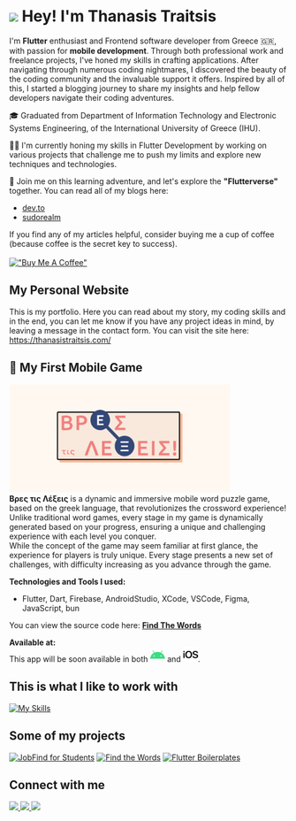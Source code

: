 # <a href="https://www.gautamkrishnar.com/"><img src="https://media.giphy.com/media/hvRJCLFzcasrR4ia7z/giphy.gif" width="5%"></a> Hey! I'm Thanasis Traitsis 
I'm **Flutter** enthusiast and Frontend software developer from Greece 🇬🇷, with passion for **mobile development**. Through both professional work and freelance projects, I've honed my skills in crafting applications. After navigating through numerous coding nightmares, I discovered the beauty of the coding community and the invaluable support it offers. Inspired by all of this, I started a blogging journey to share my insights and help fellow developers navigate their coding adventures.

🎓 Graduated from Department of Information Technology and Electronic Systems Engineering, of the International University of Greece (IHU).

👨‍💻 I'm currently honing my skills in Flutter Development by working on various projects that challenge me to push my limits and explore new techniques and technologies.

📝 Join me on this learning adventure, and let's explore the **"Flutterverse"** together. You can read all of my blogs here:
- [dev.to](https://dev.to/thanasistraitsis)
- [sudorealm](https://sudorealm.com/blog/profile/athanasios-traitsis)

If you find any of my articles helpful, consider buying me a cup of coffee (because coffee is the secret key to success).<br><br>
[!["Buy Me A Coffee"](https://www.buymeacoffee.com/assets/img/custom_images/orange_img.png)](https://www.buymeacoffee.com/thanasis_traitsis)

## My Personal Website
This is my portfolio. Here you can read about my story, my coding skills and in the end, you can let me know if you have any project ideas in mind, by leaving a message in the contact form. You can visit the site here: https://thanasistraitsis.com/

## 📱 My First Mobile Game
<img src="https://github.com/Thanasis-Traitsis/find_the_words/blob/main/photos/wallpaper.png?raw=true" width="400"> <br>
**Βρες τις Λέξεις** is a dynamic and immersive mobile word puzzle game, based on the greek language, that revolutionizes the crossword experience! Unlike traditional word games, every stage in my game is dynamically generated based on your progress, ensuring a unique and challenging experience with each level you conquer.
<br>
While the concept of the game may seem familiar at first glance, the experience for players is truly unique. Every stage presents a new set of challenges, with difficulty increasing as you advance through the game.

**Technologies and Tools I used:** <br>
- Flutter, Dart, Firebase, AndroidStudio, XCode, VSCode, Figma, JavaScript, bun

You can view the source code here: <a href="https://github.com/Thanasis-Traitsis/find_the_words"><b>Find The Words</b></a>

**Available at:** <br>
This app will be soon available in both <code><img height="27" src="https://raw.githubusercontent.com/github/explore/80688e429a7d4ef2fca1e82350fe8e3517d3494d/topics/android/android.png" alt="android"></code> and <code><img height="27" src="https://raw.githubusercontent.com/github/explore/80688e429a7d4ef2fca1e82350fe8e3517d3494d/topics/ios/ios.png" alt="ios"></code>. 

## This is what I like to work with
[![My Skills](https://skillicons.dev/icons?i=flutter,dart,androidstudio,apple,firebase,vue,js,html,css,sass,tailwind,bun,vscode,figma,postman,git,stackoverflow,devto&perline=9)](https://skillicons.dev)

## Some of my projects
[![JobFind for Students](https://github-readme-stats.vercel.app/api/pin/?username=Thanasis-Traitsis&repo=jobfind_for_students&theme=swift)](https://github.com/Thanasis-Traitsis/jobfind_for_students)
[![Find the Words](https://github-readme-stats.vercel.app/api/pin/?username=Thanasis-Traitsis&repo=find_the_words&theme=swift)](https://github.com/Thanasis-Traitsis/find_the_words)
[![Flutter Boilerplates](https://github-readme-stats.vercel.app/api/pin/?username=Thanasis-Traitsis&repo=flutter-boiler-plates&theme=swift)](https://github.com/Thanasis-Traitsis/flutter-boiler-plates)

## Connect with me  
<a href="https://github.com/Thanasis-Traitsis">
    <img src="https://skillicons.dev/icons?i=github" />
</a>
<a href="https://www.linkedin.com/in/thanasis-traitsis/">
    <img src="https://skillicons.dev/icons?i=linkedin" />
</a>
<a href="mailto:thanasiswd@gmail.com">
    <img src="https://skillicons.dev/icons?i=gmail" />
</a>

